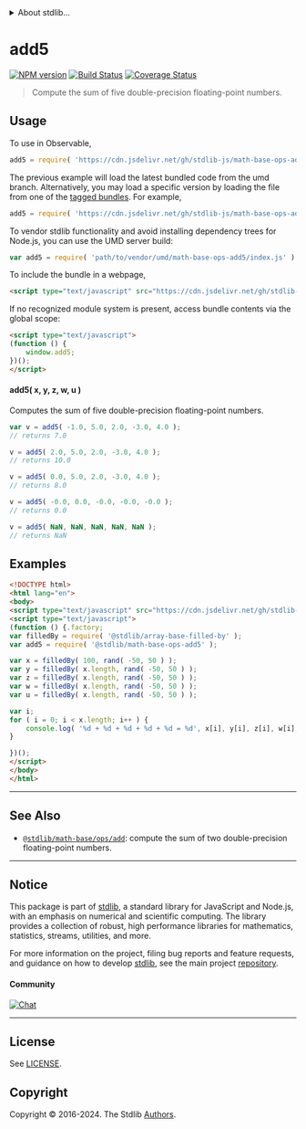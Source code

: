 <!--

@license Apache-2.0

Copyright (c) 2023 The Stdlib Authors.

Licensed under the Apache License, Version 2.0 (the "License");
you may not use this file except in compliance with the License.
You may obtain a copy of the License at

   http://www.apache.org/licenses/LICENSE-2.0

Unless required by applicable law or agreed to in writing, software
distributed under the License is distributed on an "AS IS" BASIS,
WITHOUT WARRANTIES OR CONDITIONS OF ANY KIND, either express or implied.
See the License for the specific language governing permissions and
limitations under the License.

-->


<details>
  <summary>
    About stdlib...
  </summary>
  <p>We believe in a future in which the web is a preferred environment for numerical computation. To help realize this future, we've built stdlib. stdlib is a standard library, with an emphasis on numerical and scientific computation, written in JavaScript (and C) for execution in browsers and in Node.js.</p>
  <p>The library is fully decomposable, being architected in such a way that you can swap out and mix and match APIs and functionality to cater to your exact preferences and use cases.</p>
  <p>When you use stdlib, you can be absolutely certain that you are using the most thorough, rigorous, well-written, studied, documented, tested, measured, and high-quality code out there.</p>
  <p>To join us in bringing numerical computing to the web, get started by checking us out on <a href="https://github.com/stdlib-js/stdlib">GitHub</a>, and please consider <a href="https://opencollective.com/stdlib">financially supporting stdlib</a>. We greatly appreciate your continued support!</p>
</details>

# add5

[![NPM version][npm-image]][npm-url] [![Build Status][test-image]][test-url] [![Coverage Status][coverage-image]][coverage-url] <!-- [![dependencies][dependencies-image]][dependencies-url] -->

> Compute the sum of five double-precision floating-point numbers.

<!-- Section to include introductory text. Make sure to keep an empty line after the intro `section` element and another before the `/section` close. -->

<section class="intro">

</section>

<!-- /.intro -->

<!-- Package usage documentation. -->



<section class="usage">

## Usage

To use in Observable,

```javascript
add5 = require( 'https://cdn.jsdelivr.net/gh/stdlib-js/math-base-ops-add5@umd/browser.js' )
```
The previous example will load the latest bundled code from the umd branch. Alternatively, you may load a specific version by loading the file from one of the [tagged bundles](https://github.com/stdlib-js/math-base-ops-add5/tags). For example,

```javascript
add5 = require( 'https://cdn.jsdelivr.net/gh/stdlib-js/math-base-ops-add5@v0.2.2-umd/browser.js' )
```

To vendor stdlib functionality and avoid installing dependency trees for Node.js, you can use the UMD server build:

```javascript
var add5 = require( 'path/to/vendor/umd/math-base-ops-add5/index.js' )
```

To include the bundle in a webpage,

```html
<script type="text/javascript" src="https://cdn.jsdelivr.net/gh/stdlib-js/math-base-ops-add5@umd/browser.js"></script>
```

If no recognized module system is present, access bundle contents via the global scope:

```html
<script type="text/javascript">
(function () {
    window.add5;
})();
</script>
```

#### add5( x, y, z, w, u )

Computes the sum of five double-precision floating-point numbers.

```javascript
var v = add5( -1.0, 5.0, 2.0, -3.0, 4.0 );
// returns 7.0

v = add5( 2.0, 5.0, 2.0, -3.0, 4.0 );
// returns 10.0

v = add5( 0.0, 5.0, 2.0, -3.0, 4.0 );
// returns 8.0

v = add5( -0.0, 0.0, -0.0, -0.0, -0.0 );
// returns 0.0

v = add5( NaN, NaN, NaN, NaN, NaN );
// returns NaN
```

</section>

<!-- /.usage -->

<!-- Package usage notes. Make sure to keep an empty line after the `section` element and another before the `/section` close. -->

<section class="notes">

</section>

<!-- /.notes -->

<!-- Package usage examples. -->

<section class="examples">

## Examples

<!-- eslint no-undef: "error" -->

```html
<!DOCTYPE html>
<html lang="en">
<body>
<script type="text/javascript" src="https://cdn.jsdelivr.net/gh/stdlib-js/random-base-discrete-uniform@umd/browser.js"></script>
<script type="text/javascript">
(function () {.factory;
var filledBy = require( '@stdlib/array-base-filled-by' );
var add5 = require( '@stdlib/math-base-ops-add5' );

var x = filledBy( 100, rand( -50, 50 ) );
var y = filledBy( x.length, rand( -50, 50 ) );
var z = filledBy( x.length, rand( -50, 50 ) );
var w = filledBy( x.length, rand( -50, 50 ) );
var u = filledBy( x.length, rand( -50, 50 ) );

var i;
for ( i = 0; i < x.length; i++ ) {
    console.log( '%d + %d + %d + %d + %d = %d', x[i], y[i], z[i], w[i], u[i], add5( x[i], y[i], z[i], w[i], u[i] ) );
}

})();
</script>
</body>
</html>
```

</section>

<!-- /.examples -->

<!-- C interface documentation. -->



<!-- Section for related `stdlib` packages. Do not manually edit this section, as it is automatically populated. -->

<section class="related">

* * *

## See Also

-   <span class="package-name">[`@stdlib/math-base/ops/add`][@stdlib/math/base/ops/add]</span><span class="delimiter">: </span><span class="description">compute the sum of two double-precision floating-point numbers.</span>

</section>

<!-- /.related -->

<!-- Section for all links. Make sure to keep an empty line after the `section` element and another before the `/section` close. -->


<section class="main-repo" >

* * *

## Notice

This package is part of [stdlib][stdlib], a standard library for JavaScript and Node.js, with an emphasis on numerical and scientific computing. The library provides a collection of robust, high performance libraries for mathematics, statistics, streams, utilities, and more.

For more information on the project, filing bug reports and feature requests, and guidance on how to develop [stdlib][stdlib], see the main project [repository][stdlib].

#### Community

[![Chat][chat-image]][chat-url]

---

## License

See [LICENSE][stdlib-license].


## Copyright

Copyright &copy; 2016-2024. The Stdlib [Authors][stdlib-authors].

</section>

<!-- /.stdlib -->

<!-- Section for all links. Make sure to keep an empty line after the `section` element and another before the `/section` close. -->

<section class="links">

[npm-image]: http://img.shields.io/npm/v/@stdlib/math-base-ops-add5.svg
[npm-url]: https://npmjs.org/package/@stdlib/math-base-ops-add5

[test-image]: https://github.com/stdlib-js/math-base-ops-add5/actions/workflows/test.yml/badge.svg?branch=v0.2.2
[test-url]: https://github.com/stdlib-js/math-base-ops-add5/actions/workflows/test.yml?query=branch:v0.2.2

[coverage-image]: https://img.shields.io/codecov/c/github/stdlib-js/math-base-ops-add5/main.svg
[coverage-url]: https://codecov.io/github/stdlib-js/math-base-ops-add5?branch=main

<!--

[dependencies-image]: https://img.shields.io/david/stdlib-js/math-base-ops-add5.svg
[dependencies-url]: https://david-dm.org/stdlib-js/math-base-ops-add5/main

-->

[chat-image]: https://img.shields.io/gitter/room/stdlib-js/stdlib.svg
[chat-url]: https://app.gitter.im/#/room/#stdlib-js_stdlib:gitter.im

[stdlib]: https://github.com/stdlib-js/stdlib

[stdlib-authors]: https://github.com/stdlib-js/stdlib/graphs/contributors

[umd]: https://github.com/umdjs/umd
[es-module]: https://developer.mozilla.org/en-US/docs/Web/JavaScript/Guide/Modules

[deno-url]: https://github.com/stdlib-js/math-base-ops-add5/tree/deno
[deno-readme]: https://github.com/stdlib-js/math-base-ops-add5/blob/deno/README.md
[umd-url]: https://github.com/stdlib-js/math-base-ops-add5/tree/umd
[umd-readme]: https://github.com/stdlib-js/math-base-ops-add5/blob/umd/README.md
[esm-url]: https://github.com/stdlib-js/math-base-ops-add5/tree/esm
[esm-readme]: https://github.com/stdlib-js/math-base-ops-add5/blob/esm/README.md
[branches-url]: https://github.com/stdlib-js/math-base-ops-add5/blob/main/branches.md

[stdlib-license]: https://raw.githubusercontent.com/stdlib-js/math-base-ops-add5/main/LICENSE

<!-- <related-links> -->

[@stdlib/math/base/ops/add]: https://github.com/stdlib-js/math-base-ops-add/tree/umd

<!-- </related-links> -->

</section>

<!-- /.links -->
